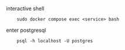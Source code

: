 interactive shell

```
    sudo docker compose exec <service> bash
```

enter postgresql

```
    psql -h localhost -U postgres
```
